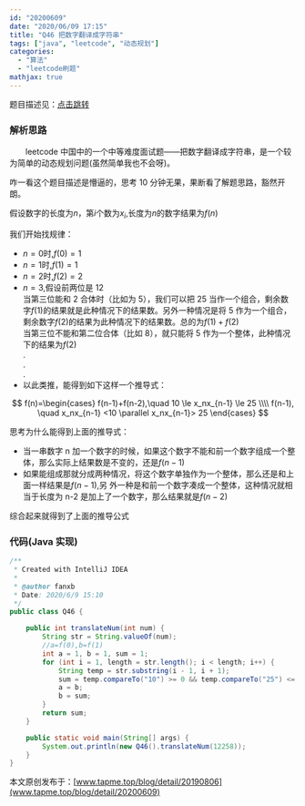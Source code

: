 ```yaml
---
id: "20200609"
date: "2020/06/09 17:15"
title: "Q46 把数字翻译成字符串"
tags: ["java", "leetcode", "动态规划"]
categories:
  - "算法"
  - "leetcode刷题"
mathjax: true
---
```


题目描述见：[点击跳转](https://leetcode-cn.com/problems/ba-shu-zi-fan-yi-cheng-zi-fu-chuan-lcof/)

### 解析思路

&emsp;&emsp;leetcode 中国中的一个中等难度面试题——把数字翻译成字符串，是一个较为简单的动态规划问题(虽然简单我也不会呀)。

咋一看这个题目描述是懵逼的，思考 10 分钟无果，果断看了解题思路，豁然开朗。

假设数字的长度为$n$，第$i$个数为$x_i$,长度为$n$的数字结果为$f(n)$

我们开始找规律：

<!-- more -->

- $n=0$时,$f(0)=1$
- $n=1$时,$f(1)=1$
- $n=2$时,$f(2)=2$
- $n=3$,假设前两位是 12  
  当第三位能和 2 合体时（比如为 5），我们可以把 25 当作一个组合，剩余数字$f(1)$的结果就是此种情况下的结果数。另外一种情况是将 5 作为一个组合，剩余数字$f(2)$的结果为此种情况下的结果数。总的为$f(1)+f(2)$  
  当第三位不能和第二位合体（比如 8），就只能将 5 作为一个整体，此种情况下的结果为$f(2)$  
  .  
  .  
  .
- 以此类推，能得到如下这样一个推导式：

$$
f(n)=\begin{cases}
f(n-1)+f(n-2),\quad 10 \le x_nx_{n-1} \le 25 \\\\
f(n-1), \quad x_nx_{n-1} <10 \parallel x_nx_{n-1}> 25
\end{cases}
$$

思考为什么能得到上面的推导式：

- 当一串数字 n 加一个数字的时候，如果这个数字不能和前一个数字组成一个整体，那么实际上结果数是不变的，还是$f(n-1)$
- 如果能组成那就分成两种情况，将这个数字单独作为一个整体，那么还是和上面一样结果是$f(n-1)$,另 外一种是和前一个数字凑成一个整体，这种情况就相当于长度为 n-2 是加上了一个数字，那么结果就是$f(n-2)$

综合起来就得到了上面的推导公式

### 代码(Java 实现)

```java
/**
 * Created with IntelliJ IDEA
 *
 * @author fanxb
 * Date: 2020/6/9 15:10
 */
public class Q46 {

    public int translateNum(int num) {
        String str = String.valueOf(num);
        //a=f(0),b=f(1)
        int a = 1, b = 1, sum = 1;
        for (int i = 1, length = str.length(); i < length; i++) {
            String temp = str.substring(i - 1, i + 1);
            sum = temp.compareTo("10") >= 0 && temp.compareTo("25") <= 0 ? a + b : b;
            a = b;
            b = sum;
        }
        return sum;
    }

    public static void main(String[] args) {
        System.out.println(new Q46().translateNum(12258));
    }
}
```

本文原创发布于：[www.tapme.top/blog/detail/20190806](www.tapme.top/blog/detail/20200609)
